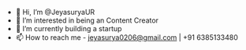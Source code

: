 - 👋 Hi, I’m @JeyasuryaUR
- 👀 I’m interested in being an Content Creator
- 🌱 I’m currently building a startup
- 📫 How to reach me - jeyasurya0206@gmail.com | +91 6385133480

<!---
JeyasuryaUR/JeyasuryaUR is a ✨ special ✨ repository because its `README.md` (this file) appears on your GitHub profile.
You can click the Preview link to take a look at your changes.
--->

